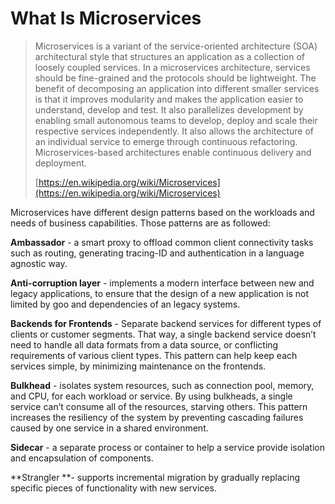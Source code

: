 # What Is Microservices

> Microservices is a variant of the service-oriented architecture \(SOA\) architectural style that structures an application as a collection of loosely coupled services. In a microservices architecture, services should be fine-grained and the protocols should be lightweight. The benefit of decomposing an application into different smaller services is that it improves modularity and makes the application easier to understand, develop and test. It also parallelizes development by enabling small autonomous teams to develop, deploy and scale their respective services independently. It also allows the architecture of an individual service to emerge through continuous refactoring.  Microservices-based architectures enable continuous delivery and deployment.
>
> [https://en.wikipedia.org/wiki/Microservices](https://en.wikipedia.org/wiki/Microservices)

Microservices have different design patterns based on the workloads and needs of business capabilities.  Those patterns are as followed:

**Ambassador** - a smart proxy to offload common client connectivity tasks such as routing, generating tracing-ID and authentication in a language agnostic way.

**Anti-corruption layer** - implements a modern interface between new and legacy applications, to ensure that the design of a new application is not limited by goo and dependencies of an legacy systems.

**Backends for Frontends** - Separate backend services for different types of clients or customer segments. That way, a single backend service doesn’t need to handle all data formats from a data source, or conflicting requirements of various client types. This pattern can help keep each services simple, by minimizing maintenance on the frontends.

**Bulkhead** - isolates system resources, such as connection pool, memory, and CPU, for each workload or service. By using bulkheads, a single service can’t consume all of the resources, starving others. This pattern increases the resiliency of the system by preventing cascading failures caused by one service in a shared environment.

**Sidecar** - a separate process or container to help a service provide isolation and encapsulation of components.

**Strangler **- supports incremental migration by gradually replacing specific pieces of functionality with new services.

